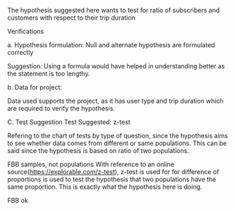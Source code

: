 The hypothesis suggested here wants to test for ratio of subscribers and customers with respect to their 
trip duration

Verifications

a. Hypothesis formulation: 
 Null and alternate hypothesis are formulated correctly
 
 Suggestion: Using a formula would have helped in understanding better as the statement is too lengthy.
 
b. Data for project:

 Data used supports the project, as it has user type and trip duration which are required to verify the hypothesis.

C. Test Suggestion
Test Suggested: z-test

Refering to the chart of tests by type of question, since the hypothesis aims to see whether data comes from 
different or same populations. This can be said since the hypothesis is based on ratio of two populations.

FBB samples, not populations
With reference to an online source(https://explorable.com/z-test), z-test is used for for difference of proportions
is used to test the hypothesis that two populations have the same proportion. This is exactly what the hypothesis
here is doing.

FBB ok
